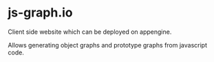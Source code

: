 js-graph.io
===============

Client side website which can be deployed on appengine.

Allows generating object graphs and prototype graphs from javascript code.
